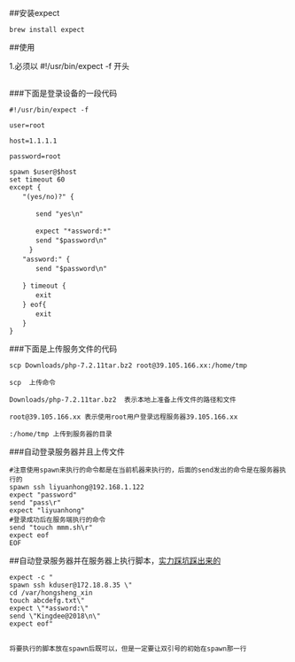 
##安装expect
```
brew install expect
```
##使用

1.必须以  #!/usr/bin/expect -f  开头

##

###下面是登录设备的一段代码
```
#!/usr/bin/expect -f

user=root

host=1.1.1.1

password=root

spawn $user@$host
set timeout 60
except {
　　"(yes/no)?" {

　　　　send "yes\n"

　　　　expect "*assword:*"
　　　　send "$password\n"
　　　}
　　"assword:" {
　　　　send "$password\n"

　　} timeout {
　　　　exit
　　} eof{
　　　　exit
　　}
}
```

###下面是上传服务文件的代码

```
scp Downloads/php-7.2.11tar.bz2 root@39.105.166.xx:/home/tmp

scp  上传命令

Downloads/php-7.2.11tar.bz2  表示本地上准备上传文件的路径和文件

root@39.105.166.xx 表示使用root用户登录远程服务器39.105.166.xx

:/home/tmp 上传到服务器的目录

```

###自动登录服务器并且上传文件

```
#注意使用spawn来执行的命令都是在当前机器来执行的，后面的send发出的命令是在服务器执行的
spawn ssh liyuanhong@192.168.1.122
expect "password"
send "pass\r"
expect "liyuanhong"
#登录成功后在服务端执行的命令
send "touch mmm.sh\r"
expect eof
EOF
```

##自动登录服务器并在服务器上执行脚本，[实力踩坑踩出来的](https://www.jianshu.com/p/d4c1ac10204d?utm_campaign)

```
expect -c "
spawn ssh kduser@172.18.8.35 \"
cd /var/hongsheng_xin
touch abcdefg.txt\"
expect \"*assword:\"
send \"Kingdee@2018\n\"
expect eof"


将要执行的脚本放在spawn后既可以，但是一定要让双引号的初始在spawn那一行
```